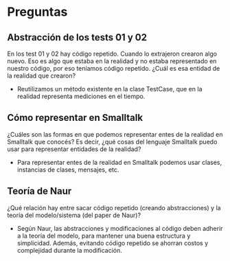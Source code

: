 # Preguntas

## Abstracción de los tests 01 y 02 

En los test 01 y 02 hay código repetido. Cuando lo extrajeron crearon algo nuevo. Eso es algo que estaba en la realidad y no estaba representado en nuestro código, por eso teníamos código repetido. ¿Cuál es esa entidad de la realidad que crearon?

- Reutilizamos un método existente en la clase TestCase, que en la realidad representa mediciones en el tiempo.

## Cómo representar en Smalltalk

¿Cuáles son las formas en que podemos representar entes de la realidad en Smalltalk que conocés? Es decir, ¿qué cosas del lenguaje Smalltalk puedo usar para representar entidades de la realidad?

- Para representar entes de la realidad en Smalltalk podemos usar clases, instancias de clases, mensajes, etc.

## Teoría de Naur

¿Qué relación hay entre sacar código repetido (creando abstracciones) y la teoría del modelo/sistema (del paper de Naur)?

- Según Naur, las abstracciones y modificaciones al código deben adherir a la teoría del modelo, para mantener una buena estructura y simplicidad. Además, evitando código repetido se ahorran costos y complejidad durante la modificación.
